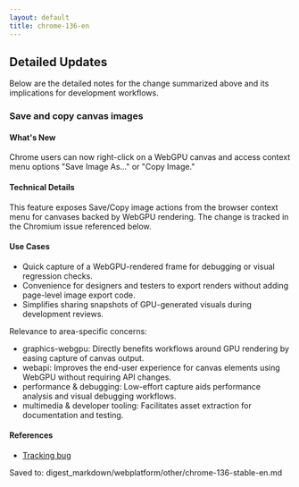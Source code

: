 ```yaml
---
layout: default
title: chrome-136-en
---
```


## Detailed Updates

Below are the detailed notes for the change summarized above and its implications for development workflows.

### Save and copy canvas images

#### What's New
Chrome users can now right-click on a WebGPU canvas and access context menu options "Save Image As…" or "Copy Image."

#### Technical Details
This feature exposes Save/Copy image actions from the browser context menu for canvases backed by WebGPU rendering. The change is tracked in the Chromium issue referenced below.

#### Use Cases
- Quick capture of a WebGPU-rendered frame for debugging or visual regression checks.
- Convenience for designers and testers to export renders without adding page-level image export code.
- Simplifies sharing snapshots of GPU-generated visuals during development reviews.

Relevance to area-specific concerns:
- graphics-webgpu: Directly benefits workflows around GPU rendering by easing capture of canvas output.
- webapi: Improves the end-user experience for canvas elements using WebGPU without requiring API changes.
- performance & debugging: Low-effort capture aids performance analysis and visual debugging workflows.
- multimedia & developer tooling: Facilitates asset extraction for documentation and testing.

#### References
- [Tracking bug](https://issues.chromium.org/issues/40902474)

Saved to: digest_markdown/webplatform/other/chrome-136-stable-en.md
